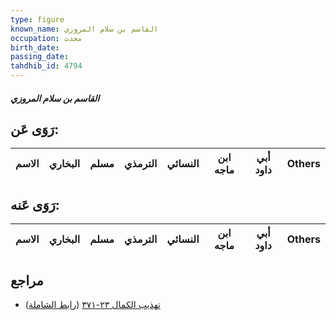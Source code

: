 ```yaml
---
type: figure
known_name: القاسم بن سلام المروزي
occupation: محدث
birth_date:
passing_date:
tahdhib_id: 4794
---
```

##### القاسم بن سلام المروزي

## رَوَى عَن:
| الاسم | البخاري | مسلم | الترمذي | النسائي | ابن ماجه | أبي داود | Others |
| ----- | ------- | ---- | ------- | ------- | -------- | -------- | ------ |
## رَوَى عَنه:
| الاسم | البخاري | مسلم | الترمذي | النسائي | ابن ماجه | أبي داود | Others |
| ----- | ------- | ---- | ------- | ------- | -------- | -------- | ------ |
## مراجع
- [تهذيب الكمال ٢٣-٣٧١](obsidian://open?vault=Tahdhib-al-Kamal&file=Figures/٤٧٩٤-القاسم%20بن%20سلام%20المروزي) ([رابط الشاملة](https://shamela.ws/book/3722/12258))